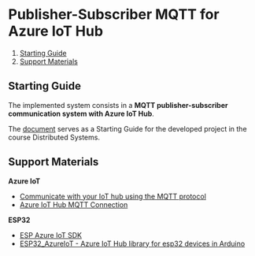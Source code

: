 # Publisher-Subscriber MQTT for Azure IoT Hub

1) [Starting Guide](#guide)
2) [Support Materials](#materials)

## Starting Guide <a name="guide"></a>

The implemented system consists in a **MQTT publisher-subscriber communication system with Azure IoT Hub**.

The [document](https://github.com/paulaaagraca/AzureIoT_MQTT_ESP32/tree/master/docs) serves as a Starting Guide for the developed project in the course Distributed Systems.

## Support Materials <a name="materials"></a>

**Azure IoT**
- [Communicate with your IoT hub using the MQTT protocol](https://docs.microsoft.com/en-us/azure/iot-hub/iot-hub-mqtt-support)
- [Azure IoT Hub MQTT Connection](https://www.opc-router.com/azure-iot-hub-mqtt-connection/#AzureIoTHubMQTTClientConfiguration)

**ESP32**
- [ESP Azure IoT SDK](https://github.com/espressif/esp-azure?fbclid=IwAR2gINJAbW_89AL0iq2T_c0TRb_Q0TVUISU9mHSa_gzrqex24haVat85E0s)
- [ESP32_AzureIoT - Azure IoT Hub library for esp32 devices in Arduino](https://github.com/VSChina/ESP32_AzureIoT_Arduino)
